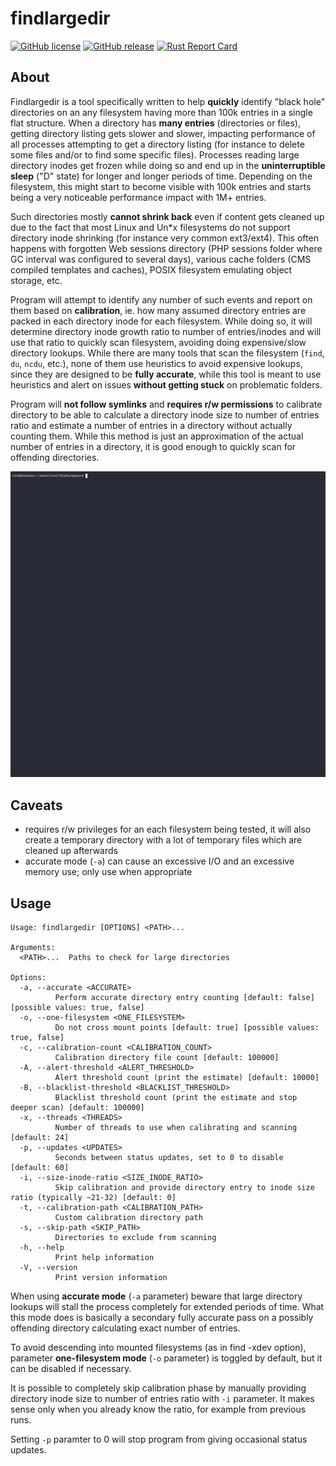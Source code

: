 # findlargedir

[![GitHub license](https://img.shields.io/github/license/dkorunic/findlargedir.svg)](https://github.com/dkorunic/findlargedir/blob/master/LICENSE.txt)
[![GitHub release](https://img.shields.io/github/release/dkorunic/findlargedir.svg)](https://github.com/dkorunic/findlargedir/releases/latest)
[![Rust Report Card](https://rust-reportcard.xuri.me/badge/github.com/dkorunic/findlargedir)](https://rust-reportcard.xuri.me/report/github.com/dkorunic/findlargedir)

## About

Findlargedir is a tool specifically written to help **quickly** identify "black hole" directories on an any filesystem having more than 100k entries in a single flat structure. When a directory has **many entries** (directories or files), getting directory listing gets slower and slower, impacting performance of all processes attempting to get a directory listing (for instance to delete some files and/or to find some specific files). Processes reading large directory inodes get frozen while doing so and end up in the **uninterruptible sleep** ("D" state) for longer and longer periods of time. Depending on the filesystem, this might start to become visible with 100k entries and starts being a very noticeable performance impact with 1M+ entries.

Such directories mostly **cannot shrink back** even if content gets cleaned up due to the fact that most Linux and Un\*x filesystems do not support directory inode shrinking (for instance very common ext3/ext4). This often happens with forgotten Web sessions directory (PHP sessions folder where GC interval was configured to several days), various cache folders (CMS compiled templates and caches), POSIX filesystem emulating object storage, etc.

Program will attempt to identify any number of such events and report on them based on **calibration**, ie. how many assumed directory entries are packed in each directory inode for each filesystem. While doing so, it will determine directory inode growth ratio to number of entries/inodes and will use that ratio to quickly scan filesystem, avoiding doing expensive/slow directory lookups. While there are many tools that scan the filesystem (`find`, `du`, `ncdu`, etc.), none of them use heuristics to avoid expensive lookups, since they are designed to be **fully accurate**, while this tool is meant to use heuristics and alert on issues **without getting stuck** on problematic folders.

Program will **not follow symlinks** and **requires r/w permissions** to calibrate directory to be able to calculate a directory inode size to number of entries ratio and estimate a number of entries in a directory without actually counting them. While this method is just an approximation of the actual number of entries in a directory, it is good enough to quickly scan for offending directories.

![Demo](demo.gif)

## Caveats

- requires r/w privileges for an each filesystem being tested, it will also create a temporary directory with a lot of temporary files which are cleaned up afterwards
- accurate mode (`-a`) can cause an excessive I/O and an excessive memory use; only use when appropriate

## Usage

```shell
Usage: findlargedir [OPTIONS] <PATH>...

Arguments:
  <PATH>...  Paths to check for large directories

Options:
  -a, --accurate <ACCURATE>
          Perform accurate directory entry counting [default: false] [possible values: true, false]
  -o, --one-filesystem <ONE_FILESYSTEM>
          Do not cross mount points [default: true] [possible values: true, false]
  -c, --calibration-count <CALIBRATION_COUNT>
          Calibration directory file count [default: 100000]
  -A, --alert-threshold <ALERT_THRESHOLD>
          Alert threshold count (print the estimate) [default: 10000]
  -B, --blacklist-threshold <BLACKLIST_THRESHOLD>
          Blacklist threshold count (print the estimate and stop deeper scan) [default: 100000]
  -x, --threads <THREADS>
          Number of threads to use when calibrating and scanning [default: 24]
  -p, --updates <UPDATES>
          Seconds between status updates, set to 0 to disable [default: 60]
  -i, --size-inode-ratio <SIZE_INODE_RATIO>
          Skip calibration and provide directory entry to inode size ratio (typically ~21-32) [default: 0]
  -t, --calibration-path <CALIBRATION_PATH>
          Custom calibration directory path
  -s, --skip-path <SKIP_PATH>
          Directories to exclude from scanning
  -h, --help
          Print help information
  -V, --version
          Print version information
```

When using **accurate mode** (`-a` parameter) beware that large directory lookups will stall the process completely for extended periods of time. What this mode does is basically a secondary fully accurate pass on a possibly offending directory calculating exact number of entries.

To avoid descending into mounted filesystems (as in find -xdev option), parameter **one-filesystem mode** (`-o` parameter) is toggled by default, but it can be disabled if necessary.

It is possible to completely skip calibration phase by manually providing directory inode size to number of entries ratio with `-i` parameter. It makes sense only when you already know the ratio, for example from previous runs.

Setting `-p` paramter to 0 will stop program from giving occasional status updates.
